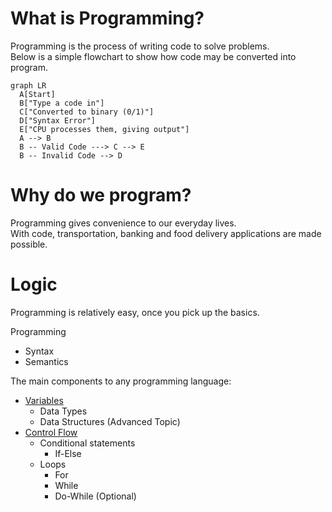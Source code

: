 # What is Programming?

Programming is the process of writing code to solve problems. <br>
Below is a simple flowchart to show how code may be converted into program.

``` mermaid
graph LR
  A[Start]
  B["Type a code in"]
  C["Converted to binary (0/1)"]
  D["Syntax Error"]
  E["CPU processes them, giving output"]
  A --> B
  B -- Valid Code ---> C --> E
  B -- Invalid Code --> D
```

# Why do we program?

Programming gives convenience to our everyday lives. <br>
With code, transportation, banking and food delivery applications are made possible.

# Logic

Programming is relatively easy, once you pick up the basics.

Programming
- Syntax
- Semantics


The main components to any programming language:

- [Variables](./variables.md)
    - Data Types
    - Data Structures (Advanced Topic)
- [Control Flow](./control-flow.md)
    - Conditional statements
        - If-Else
    - Loops
        - For
        - While
        - Do-While (Optional)


